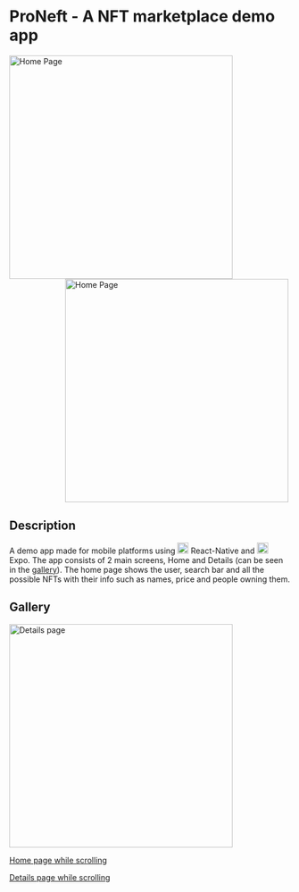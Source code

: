 # ProNeft - A NFT marketplace demo app
<img src="https://i.imgur.com/Ox7oC33.png" alt="Home Page" width="400px" height="auto"/>      <img src="https://i.imgur.com/IWqIxgq.png" style="padding-left: 100px;" alt="Home Page" width="400px" height="auto"/>
## Description
A demo app made for mobile platforms using   <img src="https://upload.wikimedia.org/wikipedia/commons/thumb/a/a7/React-icon.svg/2300px-React-icon.svg.png" alt="React icon" width="20px" height="auto" /> React-Native and   <img src="https://encrypted-tbn0.gstatic.com/images?q=tbn:ANd9GcRubwrPlo2Gnw1KMy76rlDRQC9VW1TH8K3gN2pWVJ4qkg&s" alt="Expo icon" width="20px" height="auto"/> Expo.
The app consists of 2 main screens, Home and Details (can be seen in the [gallery](#Gallery)). The home page shows the user, search bar and all the possible NFTs with their info such as names, price and people owning them.

## Gallery

<img src="https://i.imgur.com/IWqIxgq.png" alt="Details page" width="400px" height="auto" />


[Home page while scrolling](https://i.imgur.com/bwh4SnN.mp4") 



[Details page while scrolling](https://i.imgur.com/6Zpo1pb.mp4")
